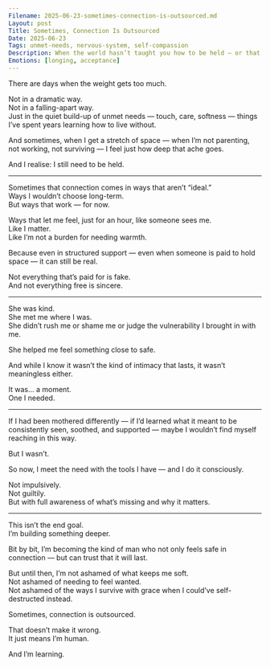 ```yaml
---
Filename: 2025-06-23-sometimes-connection-is-outsourced.md
Layout: post
Title: Sometimes, Connection Is Outsourced
Date: 2025-06-23
Tags: unmet-needs, nervous-system, self-compassion
Description: When the world hasn’t taught you how to be held — or that you even deserve to be — sometimes you find it in ways that aren’t ideal, but still deeply human.
Emotions: [longing, acceptance]
---
```


There are days when the weight gets too much.

Not in a dramatic way.  
Not in a falling-apart way.  
Just in the quiet build-up of unmet needs — touch, care, softness — things I’ve spent years learning how to live without.

And sometimes, when I get a stretch of space — when I’m not parenting, not working, not surviving — I feel just how deep that ache goes.

And I realise: I still need to be held.

---

Sometimes that connection comes in ways that aren’t “ideal.”  
Ways I wouldn’t choose long-term.  
But ways that work — for now.

Ways that let me feel, just for an hour, like someone sees me.  
Like I matter.  
Like I’m not a burden for needing warmth.

Because even in structured support — even when someone is paid to hold space — it can still be real.

Not everything that’s paid for is fake.  
And not everything free is sincere.

---

She was kind.  
She met me where I was.  
She didn’t rush me or shame me or judge the vulnerability I brought in with me.

She helped me feel something close to safe.

And while I know it wasn’t the kind of intimacy that lasts, it wasn’t meaningless either.

It was… a moment.  
One I needed.

---

If I had been mothered differently — if I’d learned what it meant to be consistently seen, soothed, and supported — maybe I wouldn’t find myself reaching in this way.

But I wasn’t.

So now, I meet the need with the tools I have — and I do it consciously.

Not impulsively.  
Not guiltily.  
But with full awareness of what’s missing and why it matters.

---

This isn’t the end goal.  
I’m building something deeper.

Bit by bit, I’m becoming the kind of man who not only feels safe in connection — but can trust that it will last.

But until then, I’m not ashamed of what keeps me soft.  
Not ashamed of needing to feel wanted.  
Not ashamed of the ways I survive with grace when I could’ve self-destructed instead.

Sometimes, connection is outsourced.

That doesn’t make it wrong.  
It just means I’m human.

And I’m learning.
